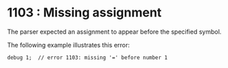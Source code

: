 # 1103 : Missing assignment

The parser expected an assignment to appear before the specified symbol.

&#x20;

The following example illustrates this error:&#x20;

```
debug 1;  // error 1103: missing '=' before number 1
```

